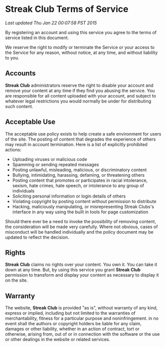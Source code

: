 # Streak Club Terms of Service

*Last updated Thu Jan 22 00:07:58 PST 2015*

By registering an account and using this service you agree to the terms of
service listed in this document.

We reserve the right to modify or terminate the Service or your access to the
Service for any reason, without notice, at any time, and without liability to
you.

<a name="accounts"></a>
## Accounts

**Streak Club** administrators reserve the right to disable your account and remove
your content at any time if they find you abusing the service. You are
responsible for all content uploaded with your account, and subject to whatever
legal restrictions you would normally be under for distributing such content.

<a name="abuse"></a>
<a name="acceptable_use"></a>
## Acceptable Use

The acceptable use policy exists to help create a safe environment for users of
the site. The posting of content that degrades the experience of others may
result in account termination. Here is a list of explicitly prohibited actions:

* Uploading viruses or malicious code
* Spamming or sending repeated messages
* Posting unlawful, misleading, malicious, or discriminatory content
* Bullying, intimidating, harassing, defaming, or threatening others
* Posting content that promotes or participates in racial intolerance, sexism, hate crimes, hate speech, or intolerance to any group of individuals
* Soliciting personal information or login details of others
* Violating copyright by posting content without permission to distribute
* Hacking, maliciously manipulating, or misrepresenting Streak Clubs's interface in any way using the built in tools for page customization

Should there ever be a need to invoke the possibility of removing content, the
consideration will be made very carefully. Where not obvious, cases of
misconduct will be handled individually and the policy document may be updated
to reflect the decision.

<a name="rights"></a>
## Rights

**Streak Club** claims no rights over your content. You own it. You can take it
down at any time. But, by using this service you grant **Streak Club**
permission to transform and display your content as necessary to display it on
the site.

<a name="warranty"></a>
## Warranty

The website, **Streak Club** is provided "as is", without warranty of any kind,
express or implied, including but not limited to the warranties of
merchantability, fitness for a particular purpose and noninfringement. in no
event shall the authors or copyright holders be liable for any claim, damages
or other liability, whether in an action of contract, tort or otherwise,
arising from, out of or in connection with the software or the use or other
dealings in the website or related services.


